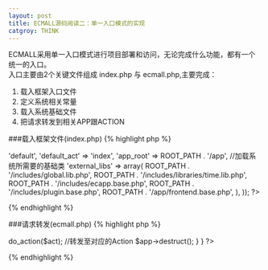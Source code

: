 ```yaml
---
layout: post
title: ECMALL源码阅读二：单一入口模式的实现
catgroy: THINK
---
```


ECMALL采用单一入口模式进行项目部署和访问，无论完成什么功能，都有一个统一的入口。    
入口主要由2个关键文件组成 index.php 与 ecmall.php,主要完成：  

1. 载入框架入口文件
2. 定义系统相关常量
3. 载入系统基础文件
4. 把请求转发到相关APP跟ACTION

###载入框架文件(index.php)
{% highlight php %}
<?php
    //载入框架入口文件
	include(ROOT_PATH . '/eccore/ecmall.php');  
	/* 启动ECMall */  
	ECMall::startup(array(  
	//设置路径、变量	
		'default_app'   =>  'default',  
		'default_act'   =>  'index',  
		'app_root'      =>  ROOT_PATH . '/app',  
	//加载系统所需要的基础类  
		'external_libs' =>  array(  
			ROOT_PATH . '/includes/global.lib.php',  
			ROOT_PATH . '/includes/libraries/time.lib.php',  
			ROOT_PATH . '/includes/ecapp.base.php',  
			ROOT_PATH . '/includes/plugin.base.php',  
			ROOT_PATH . '/app/frontend.base.php',
		),  
	)); 
?>
{% endhighlight %}

###请求转发(ecmall.php)
{% highlight php %}
<?php
class ECMall  
{  
    /* 启动 */  
    function startup($config = array())  
    {  
        /* 加载初始化文件 */  
        require(ROOT_PATH . '/eccore/controller/app.base.php');     //基础控制器类  
        require(ROOT_PATH . '/eccore/model/model.base.php');   //模型基础类  
 
        if (!emptyempty($config['external_libs']))  
        {  
            foreach ($config['external_libs'] as $lib)  
            {  
                require($lib);  
            }  
        }  
        /* 数据过滤 */  
        if (!get_magic_quotes_gpc())  
        {  
            $_GET   = addslashes_deep($_GET);  
            $_POST  = addslashes_deep($_POST);  
            $_COOKIE= addslashes_deep($_COOKIE);  
        }  
  
        /* 获得请求的app与action */  
        $default_app = $config['default_app'] ? $config['default_app'] : 'default';  
        $default_act = $config['default_act'] ? $config['default_act'] : 'index';  
  
        $app    = isset($_REQUEST['app']) ? trim($_REQUEST['app']) : $default_app;  
        $act    = isset($_REQUEST['act']) ? trim($_REQUEST['act']) : $default_act;  
  
        $app_file = $config['app_root'] . "/{$app}.app.php";  
        if (!is_file($app_file))  
        {  
            exit('Missing controller');  
        }
		/* 加载对应的app文件 */
        require($app_file);  
        define('APP', $app);  
        define('ACT', $act);  
        $app_class_name = ucfirst($app) . 'App';  
  
        /* 实例化app控制器 */  
        $app     = new $app_class_name();  
        c($app);  
        $app->do_action($act);        //转发至对应的Action  
        $app->destruct();  
    }  
} 
?>
{% endhighlight %}